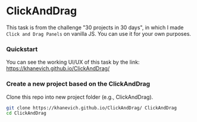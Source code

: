 # ClickAndDrag
This task is from the challenge "30 projects in 30 days", in which I made `Click and Drag Panels` on vanilla JS. You can use it for your own purposes.


### Quickstart
You can see the working UI/UX of this task by the link: https://khanevich.github.io/ClickAndDrag/

### Create a new project based on the ClickAndDrag
Clone this repo into new project folder (e.g., ClickAndDrag).
``` bash
git clone https://khanevich.github.io/ClickAndDrag/ ClickAndDrag
cd ClickAndDrag
```


